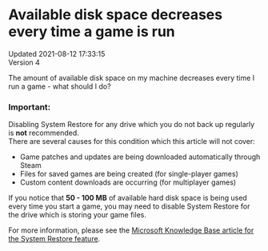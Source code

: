 # Available disk space decreases every time a game is run
Updated 2021-08-12 17:33:15  
Version 4  

The amount of available disk space on my machine decreases every time I run a game - what should I do?  
  
  ### Important:
Disabling System Restore for any drive which you do not back up regularly is **not** recommended.  
There are several causes for this condition which this article will not cover:  

* Game patches and updates are being downloaded automatically through Steam
* Files for saved games are being created (for single-player games)
* Custom content downloads are occurring (for multiplayer games)

  
If you notice that **50 - 100 MB** of available hard disk space is being used every time you start a game, you may need to disable System Restore for the drive which is storing your game files.  
  
For more information, please see the [Microsoft Knowledge Base article for the System Restore feature](https://support.microsoft.com/en-us/windows/use-system-restore-a5ae3ed9-07c4-fd56-45ee-096777ecd14e).